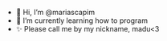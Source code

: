 - 👋 Hi, I’m @mariascapim
- 🌱 I’m currently learning how to program
- ✨ Please call me by my nickname, madu<3

<!---
mariascapim/mariascapim is a ✨ special ✨ repository because its `README.md` (this file) appears on your GitHub profile.
You can click the Preview link to take a look at your changes.
--->
